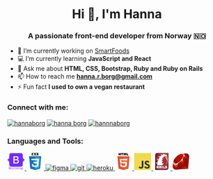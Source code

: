 <h1 align="center">Hi 👋, I'm Hanna</h1>
<h3 align="center">A passionate front-end developer from Norway 🇳🇴</h3>

- 🔭 I’m currently working on [SmartFoods](https://www.smartfoods.cyou/)
- 💻 I’m currently learning **JavaScript and React**
- 💬 Ask me about **HTML, CSS, Bootstrap, Ruby and Ruby on Rails**
- 📫 How to reach me **hanna.r.borg@gmail.com**
- ⚡ Fun fact **I used to own a vegan restaurant**

<h3 align="left">Connect with me:</h3>
<p align="left">
<a href="https://linkedin.com/in/hannaborg" target="blank"><img align="center" src="https://cdn.jsdelivr.net/npm/simple-icons@3.0.1/icons/linkedin.svg" alt="hannaborg" height="30" width="40" /></a>
<a href="https://fb.com/hanna3011" target="blank"><img align="center" src="https://cdn.jsdelivr.net/npm/simple-icons@3.0.1/icons/facebook.svg" alt="hanna borg" height="30" width="40" /></a>
<a href="https://instagram.com/hannnaborg" target="blank"><img align="center" src="https://cdn.jsdelivr.net/npm/simple-icons@3.0.1/icons/instagram.svg" alt="hannnaborg" height="30" width="40" /></a>
</p>

<h3 align="left">Languages and Tools:</h3>
<p align="left"> <a href="https://getbootstrap.com" target="_blank"> <img src="https://raw.githubusercontent.com/devicons/devicon/master/icons/bootstrap/bootstrap-plain-wordmark.svg" alt="bootstrap" width="40" height="40"/> </a> <a href="https://www.w3schools.com/css/" target="_blank"> <img src="https://raw.githubusercontent.com/devicons/devicon/master/icons/css3/css3-original-wordmark.svg" alt="css3" width="40" height="40"/> </a> <a href="https://www.figma.com/" target="_blank"> <img src="https://www.vectorlogo.zone/logos/figma/figma-icon.svg" alt="figma" width="40" height="40"/> </a> <a href="https://git-scm.com/" target="_blank"> <img src="https://www.vectorlogo.zone/logos/git-scm/git-scm-icon.svg" alt="git" width="40" height="40"/> </a> <a href="https://heroku.com" target="_blank"> <img src="https://www.vectorlogo.zone/logos/heroku/heroku-icon.svg" alt="heroku" width="40" height="40"/> </a> <a href="https://www.w3.org/html/" target="_blank"> <img src="https://raw.githubusercontent.com/devicons/devicon/master/icons/html5/html5-original-wordmark.svg" alt="html5" width="40" height="40"/> </a> <a href="https://developer.mozilla.org/en-US/docs/Web/JavaScript" target="_blank"> <img src="https://raw.githubusercontent.com/devicons/devicon/master/icons/javascript/javascript-original.svg" alt="javascript" width="40" height="40"/> </a> <a href="https://rubyonrails.org" target="_blank"> <img src="https://raw.githubusercontent.com/devicons/devicon/master/icons/rails/rails-original-wordmark.svg" alt="rails" width="40" height="40"/> </a> <a href="https://www.ruby-lang.org/en/" target="_blank"> <img src="https://raw.githubusercontent.com/devicons/devicon/master/icons/ruby/ruby-original.svg" alt="ruby" width="40" height="40"/> </a> </p>
